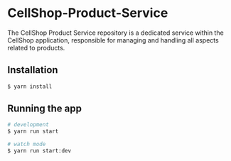 
# CellShop-Product-Service

The CellShop Product Service repository is a dedicated service within the CellShop application, responsible for managing and handling all aspects related to products.

## Installation

```bash
$ yarn install
```

## Running the app

```bash
# development
$ yarn run start

# watch mode
$ yarn run start:dev

```
